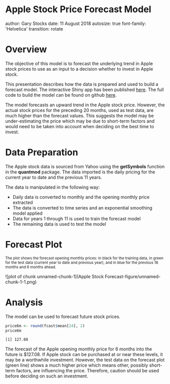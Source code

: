 Apple Stock Price Forecast Model
========================================================
author: Gary Stocks
date: 11 August 2018
autosize: true
font-family: 'Helvetica'
transition: rotate

Overview
========================================================

The objective of this model is to forecast the underlying trend in Apple stock prices to use as an input to a decision whether to invest in Apple stock.

This presentation describes how the data is prepared and used to build a forecast model. The interactive Shiny app has been published [here](https://garystocks.shinyapps.io/Assignment/). The full code to build the model can be found on github [here](https://github.com/garystocks/dataproducts3).

The model forecasts an upward trend in the Apple stock price. However, the actual stock prices for the preceding 20 months, used as test data, are much higher than the forecast values. This suggests the model may be under-estimating the price which may be due to short-term factors and would need to be taken into account when deciding on the best time to invest.

Data Preparation
========================================================

The Apple stock data is sourced from Yahoo using the **getSymbols** function in the **quantmod** package. The data imported is the daily pricing for the current year to date and the previous 11 years.

The data is manipulated in the following way:
- Daily data is converted to monthly and the opening monthly price extracted
- The data is converted to time series and an exponential smoothing model applied
- Data for years 1 through 11 is used to train the forecast model
- The remaining data is used to test the model

Forecast Plot
========================================================
<small> The plot shows the forecast opening monthly prices: in black for the training data, in green for the test data (current year to date and previous year), and in blue for the previous 18 months and 6 months ahead. </small>

![plot of chunk unnamed-chunk-1](Apple Stock Forecast-figure/unnamed-chunk-1-1.png)

Analysis
========================================================

The model can be used to forecast future stock prices.

```r
price6m <- round(fcast$mean[24], 2)
price6m
```

```
[1] 127.08
```
The forecast of the Apple opening monthly price for 6 months into the future is $127.08. If Apple stock can be purchased at or near these levels, it may be a worthwhile investment. However, the test data on the forecast plot (green line) shows a much higher price which means other, possibly short-term factors, are influencing the price. Therefore, caution should be used before deciding on such an investment.

